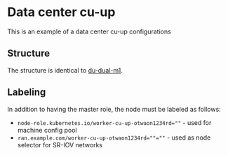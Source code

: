 # Data center cu-up
This is an example of a data center cu-up configurations
## Structure
The structure is identical to [du-dual-m1](../otwaon1234rd/du-dual-m1).

## Labeling
In addition to having the master role, the node must be labeled as follows:
- `node-role.kubernetes.io/worker-cu-up-otwaon1234rd=""` - used for machine config pool
- `ran.example.com/worker-cu-up-otwaon1234rd=""=""` - used as node selector for SR-IOV networks
